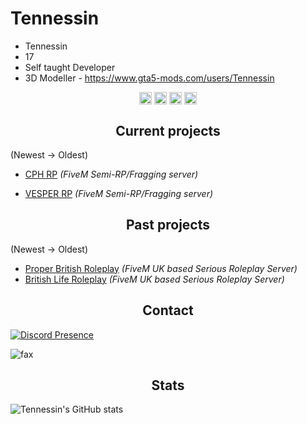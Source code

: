 <h1>Tennessin</h1>

- Tennessin
- 17
- Self taught Developer
- 3D Modeller - https://www.gta5-mods.com/users/Tennessin

<p align="center">
<a href="https://twitter.com/cphrp/" target="blank"><img align="center" src="https://cdn.jsdelivr.net/npm/simple-icons@3.0.1/icons/twitter.svg" alt="twitter" height="20" width="20" /></a>
<a href="(https://www.tiktok.com/@cphrp)" target="blank"><img align="center" src="https://simpleicons.org/icons/tiktok.svg" alt="tiktok" height="20" width="20" /></a>
  <a href="https://twitch.tv/xmpp.jp/" target="blank"><img align="center" src="https://cdn.jsdelivr.net/npm/simple-icons@3.0.1/icons/twitch.svg" alt="twitch" height="20" width="20" /></a>
<a href="https://youtube.com/UCoDjkbTgNaHveQgphhAz82g/" target="blank"><img align="center" src="https://cdn.jsdelivr.net/npm/simple-icons@3.0.1/icons/youtube.svg" alt="youtube" height="20" width="20" /></a>
</p>

<h2 align="center">Current projects</h2>

(Newest -> Oldest)
- [CPH RP](https://discord.gg/vesper) *(FiveM Semi-RP/Fragging server)*

- [VESPER RP](https://discord.gg/vesper) *(FiveM Semi-RP/Fragging server)*

<h2 align="center">Past projects</h2>

(Newest -> Oldest)
- [Proper British Roleplay](https://discord.gg/pbrp) *(FiveM UK based Serious Roleplay Server)*
- [British Life Roleplay](https://britishstudios.tebex.io/) *(FiveM UK based Serious Roleplay Server)*



<h2 align="center">Contact</h2>

[![Discord Presence](https://lanyard-profile-readme.vercel.app/api/931136101295489025?theme=dark&bg=000000&animated=true&hideDiscrim=false&borderRadius=10px&idleMessage=Black%20Women)](https://discord.com/users/1050751693761040444)

<img src="https://komarev.com/ghpvc/?username=elfbars&color=blue" alt="fax" width="" height="">

<h2 align="center">Stats</h2>

![Tennessin's GitHub stats](https://github-readme-stats.vercel.app/api?username=Tennessin&count_private=true&show_icons=true&theme=onedark)
